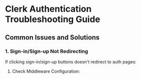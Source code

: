 # Clerk Authentication Troubleshooting Guide

## Common Issues and Solutions

### 1. Sign-in/Sign-up Not Redirecting
If clicking sign-in/sign-up buttons doesn't redirect to auth pages:

1. Check Middleware Configuration: 